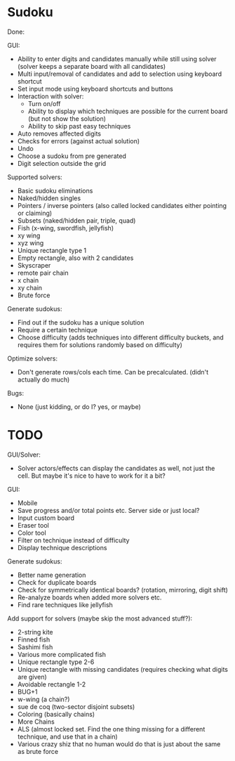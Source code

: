 # Sudoku

Done:

GUI:
- Ability to enter digits and candidates manually while still using solver (solver keeps a separate board with all candidates)
- Multi input/removal of candidates and add to selection using keyboard shortcut
- Set input mode using keyboard shortcuts and buttons
- Interaction with solver:
    - Turn on/off
    - Ability to display which techniques are possible for the current board (but not show the solution)
    - Ability to skip past easy techniques
- Auto removes affected digits
- Checks for errors (against actual solution)
- Undo
- Choose a sudoku from pre generated
- Digit selection outside the grid

Supported solvers:
- Basic sudoku eliminations
- Naked/hidden singles
- Pointers / inverse pointers (also called locked candidates either pointing or claiming)
- Subsets (naked/hidden pair, triple, quad)
- Fish (x-wing, swordfish, jellyfish)
- xy wing
- xyz wing
- Unique rectangle type 1
- Empty rectangle, also with 2 candidates
- Skyscraper
- remote pair chain
- x chain
- xy chain
- Brute force

Generate sudokus:
- Find out if the sudoku has a unique solution
- Require a certain technique
- Choose difficulty (adds techniques into different difficulty buckets, and requires them for solutions randomly based on difficulty)

Optimize solvers:
- Don't generate rows/cols each time. Can be precalculated. (didn't actually do much)

Bugs:
- None (just kidding, or do I? yes, or maybe)

# TODO

GUI/Solver:
- Solver actors/effects can display the candidates as well, not just the cell. But maybe it's nice to have to work for it a bit?

GUI:
- Mobile
- Save progress and/or total points etc. Server side or just local?
- Input custom board
- Eraser tool
- Color tool
- Filter on technique instead of difficulty
- Display technique descriptions

Generate sudokus:
- Better name generation
- Check for duplicate boards
- Check for symmetrically identical boards? (rotation, mirroring, digit shift)
- Re-analyze boards when added more solvers etc.
- Find rare techniques like jellyfish

Add support for solvers (maybe skip the most advanced stuff?):
- 2-string kite
- Finned fish
- Sashimi fish
- Various more complicated fish
- Unique rectangle type 2-6
- Unique rectangle with missing candidates (requires checking what digits are given)
- Avoidable rectangle 1-2
- BUG+1
- w-wing (a chain?)
- sue de coq (two-sector disjoint subsets)
- Coloring (basically chains)
- More Chains
- ALS (almost locked set. Find the one thing missing for a different technique, and use that in a chain)
- Various crazy shiz that no human would do that is just about the same as brute force